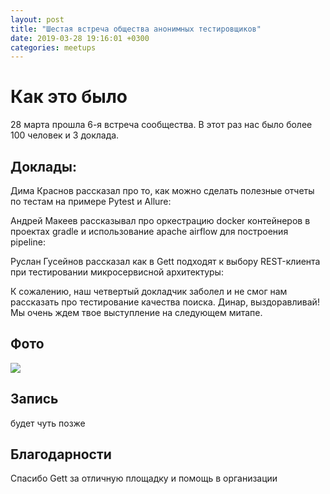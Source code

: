 ```yaml
---
layout: post
title: "Шестая встреча общества анонимных тестировщиков"
date: 2019-03-28 19:16:01 +0300
categories: meetups
---
```


# Как это было
28 марта прошла 6-я встреча сообщества. В этот раз нас было более 100 человек и 3 доклада.  


## Доклады:

Дима Краснов  рассказал про то, как можно сделать полезные отчеты по тестам на примере Pytest и Allure:

<script async class="speakerdeck-embed" data-id="de83ffabaac242a09c8a927072115e39" data-ratio="1.77777777777778" src="//speakerdeck.com/assets/embed.js"></script>


Андрей Макеев  рассказывал про оркестрацию docker контейнеров в проектах gradle и использование apache airflow для построения pipeline:

<script async class="speakerdeck-embed" data-id="07353191c11d4254a8e3bc97d1879317" data-ratio="1.33333333333333" src="//speakerdeck.com/assets/embed.js"></script>


Руслан Гусейнов рассказал как в Gett подходят к выбору REST-клиента при тестировании микросервисной архитектуры:
<script async class="speakerdeck-embed" data-id="f62d5432e2d44efb9c82fd56e36ce88d" data-ratio="1.77777777777778" src="//speakerdeck.com/assets/embed.js"></script>


К сожалению, наш четвертый докладчик заболел и не смог нам рассказать про тестирование качества поиска. Динар, выздоравливай! Мы очень ждем твое выступление на следующем митапе.

## Фото
<a href="https://yadi.sk/a/PbX0rCow_tIXtA"> <img src="https://1.downloader.disk.yandex.ru/preview/b2f2110f082cd16f5bcad1e1352b7d68137cdf322d9770588875bf388edb33cd/5ca78d8b/NtqU0odJP8YNvPT_PBnYjewT7or1fFb6hYuFy0UJBTnlGlcaZU-41_nKO0viS8Ub9S1uUlYPK-JIdU_l01CNdg%3D%3D?uid=0&filename=121A3628.jpg&disposition=inline&hash=&limit=0&content_type=image%2Fjpeg&tknv=v2&size=320x150"/></a>


## Запись
будет чуть позже

## Благодарности
Спасибо Gett за отличную площадку и помощь в организации